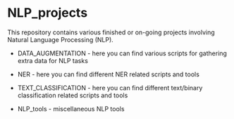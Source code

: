 # NLP_projects

This repository contains various finished or on-going projects involving Natural Language Processing (NLP).

* DATA_AUGMENTATION - here you can find various scripts for gathering extra data for NLP tasks

* NER - here you can find different NER related scripts and tools

* TEXT_CLASSIFICATION - here you can find different text/binary classification related scripts and tools

* NLP_tools - miscellaneous NLP tools 
